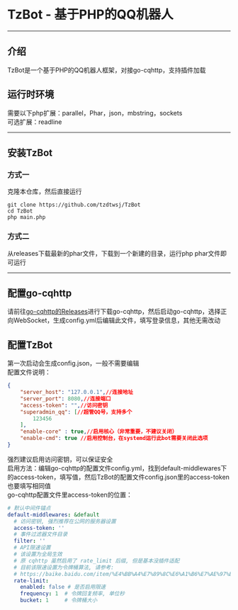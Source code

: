 # TzBot - 基于PHP的QQ机器人  
---
## 介绍  
TzBot是一个基于PHP的QQ机器人框架，对接go-cqhttp，支持插件加载  
## 运行时环境  
需要以下php扩展：parallel，Phar，json，mbstring，sockets  
可选扩展：readline 

---
## 安装TzBot
### 方式一
克隆本仓库，然后直接运行  
```shell
git clone https://github.com/tzdtwsj/TzBot
cd TzBot
php main.php
```
### 方式二
从releases下载最新的phar文件，下载到一个新建的目录，运行php phar文件即可运行  

---
## 配置go-cqhttp
请前往[go-cqhttp的Releases](https://github.com/Mrs4s/go-cqhttp/releases)进行下载go-cqhttp，然后启动go-cqhttp，选择正向WebSocket，生成config.yml后编辑此文件，填写登录信息，其他无需改动  
## 配置TzBot
第一次启动会生成config.json，一般不需要编辑   
配置文件说明：  
```json
{
    "server_host": "127.0.0.1",//连接地址
    "server_port": 8080,//连接端口
    "access-token": "",//访问密钥
    "superadmin_qq": [//超管QQ号，支持多个
        123456
    ],
    "enable-core" : true,//启用核心（非常重要，不建议关闭）
    "enable-cmd": true //启用控制台，在systemd运行此bot需要关闭此选项
}
```
强烈建议启用访问密钥，可以保证安全  
启用方法：编辑go-cqhttp的配置文件config.yml，找到default-middlewares下的access-token，填写值，然后TzBot的配置文件config.json里的access-token也要填写相同值  
go-cqhttp配置文件里access-token的位置：
```yml
# 默认中间件锚点
default-middlewares: &default
  # 访问密钥, 强烈推荐在公网的服务器设置
  access-token: ''
  # 事件过滤器文件目录
  filter: ''
  # API限速设置
  # 该设置为全局生效
  # 原 cqhttp 虽然启用了 rate_limit 后缀, 但是基本没插件适配
  # 目前该限速设置为令牌桶算法, 请参考:
  # https://baike.baidu.com/item/%E4%BB%A4%E7%89%8C%E6%A1%B6%E7%AE%97%E6%B3%95/6597000?fr=aladdin
  rate-limit:
    enabled: false # 是否启用限速
    frequency: 1  # 令牌回复频率, 单位秒
    bucket: 1     # 令牌桶大小
```
